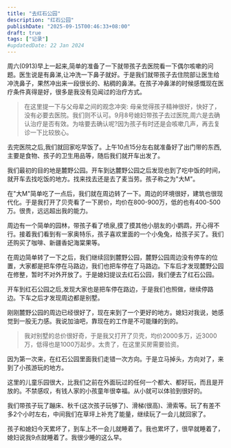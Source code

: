 ```yaml
---
title: "去红石公园"
description: "红石公园"
publishDate: "2025-09-15T00:46:33+08:00"
draft: true
tags: ["记录"]
#updatedDate: 22 Jan 2024
---
```


周六(0913)早上一起来,简单的准备了一下就带孩子去医院看一下偶尔咳嗽的问题。医生说是有鼻涕,让冲洗一下鼻子就好。于是我们就带孩子去住院部让医生给冲洗鼻子，果然冲出来一段很长的、粘稠的鼻涕。在孩子冲鼻涕的时候感慨现在医疗条件真得是好，很多是我没有见闻过的治疗方式。

> 在这里提一下与父母辈之间的观念冲突: 母亲觉得孩子精神很好，快好了，没有必要去医院。我们则不认可。9月8号媳妇带孩子去过医院,周六是去确认治疗是否有效。为啥要去确认呢?因为孩子有时还是会咳嗽几声，再去复诊一下比较放心。

去完医院之后,我们就回家吃早饭了。上午10点15分左右就准备好了出门带的东西,主要是食物、孩子的卫生用品等，随后我们就开车出发了。

我们最初的目的地是麓野公园。开车到达麓野公园之后发现也到了吃中饭的时间，就开车去找吃饭的地方。找来找去还是去了麦当劳。孩子称之为"大M"。

在"大M"简单吃了一点后，我们就在周边转了一下。周边的环境很好，建筑也很现代化。于是我打开了贝壳看了一下房价，均价在800-900万，低的也有400-500万。很贵，远远超出我的能力。

周边有一个简单的园林，带孩子看了喷泉,摸了摸其他小朋友的小鹦鹉，开心得不行。接着我们看到有一家奥特乐，孩子喜欢里面的一个小兔兔，给孩子买了。我们还购买了咖啡、新疆香妃海棠果等。

在周边简单转了一下之后，我们继续回到麓野公园，麓野公园周边没有停车的位置，大家都是把车停在马路边，我们也把车停在了马路边。下车后才发现麓野公园在修整，暂时不对外开放了。于是媳妇提议去红石公园，我们便去了红石公园。

开车到红石公园之后,发现大家也是把车停在路边，于是我们也照做，继续停路边。下车之后才发现周边都是别墅。

刚刚麓野公园的周边已经很好了，现在来到了一个更好的地方。媳妇对我说，她感觉到一股无力感。我说加油吧，靠现在的工作是不可能赚的到的。

> 我对别墅的总价很好奇，于是我又打开了贝壳，均价2000多万，近3000万，低得也是1000万起步。太贵了，在这里买房需要验资。

因为第一次来，在红石公园里面我们走错一次方向。于是立马掉头，方向对了，来到了小孩游玩的地方。

这里的儿童乐园很大，比我们之前在外面玩过的任何一个都大、都好玩，而且是开放的。不禁感叹，有钱人家的小孩童年很幸福。从小就可以体验到很好的。

我们带孩子玩了蹦床、秋千(这次孩子玩够了)、滑梯(很高)、滑索等。玩了有差不多2个小时左右，中间我们在草坪上补充了能量，继续玩了一会儿就回家了。

孩子和媳妇今天累坏了，到车上不一会儿就睡着了。我也累坏了，很早就睡着了，媳妇说我9点就睡着了。我很少睡的这么早。




















